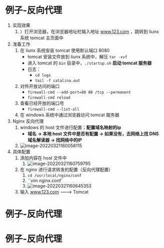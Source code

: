 # 例子-反向代理

1. 实现效果
   1. ）打开浏览器，在浏览器地址栏输入地址 www.123.com ，跳转到 liunx 系统 tomcat 主页面中
2. 准备工作
   1. 在 liunx 系统安装 tomcat 使用默认端口 8080
      - tomcat 安装文件放到 liunx 系统中，解压 `tar -xvf`
      - 进入 tomcat 的 `bin` 目录中，`./startup.sh` **启动 tomcat 服务器**
      - 日志：
        - `cd logs`
        - `tail -f catalina.out`
   2. 对外开放访问的端口
      - `firewall-cmd --add-port=80 80 /tcp --permanent`
      - `firewall-cmd reload`
   3. 查看已经开放的端口号
      - `firewall-cmd --list-all`
   4. 在 windows 系统中通过浏览器访问 tomcat 服务器
3. Nginx 反向代理
   1. windows 的 host 文件进行配置；**配置域名映射的ip**
      - **域名 -> 本地 host 文件中是否有配置 -> 如果没有，去网络上找 DNS 域名解读器 -> 找网络中的IP**
   2. ![image-20220321160058115](https://raw.githubusercontent.com/TWDH/Leetcode-From-Zero/pictures/img/image-20220321160058115.png)
4. 具体配置
   1. 添加内容在 host 文件中
      1. ![image-20220321160759795](https://raw.githubusercontent.com/TWDH/Leetcode-From-Zero/pictures/img/image-20220321160759795.png)
   2. 在 nginx 进行请求转发的配置（反向代理配置）
      1. `cd /usr/local/nginx/conf`
      2. ``vim nginx.conf`
      3. ![image-20220321160645353](https://raw.githubusercontent.com/TWDH/Leetcode-From-Zero/pictures/img/image-20220321160645353.png)
   3. 输入 www.123.com ---> Tomcat



# 例子-反向代理









































# 例子-反向代理